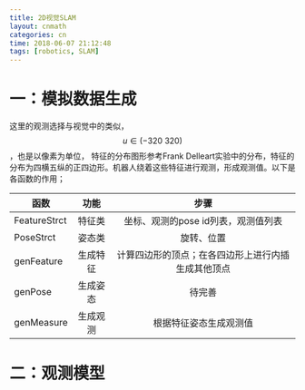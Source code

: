 ```yaml
---
title: 2D视觉SLAM
layout: cnmath
categories: cn
time: 2018-06-07 21:12:48
tags: [robotics, SLAM]
---
```


# 一：模拟数据生成
这里的观测选择与视觉中的类似，$$u\in (-320~320)$$，也是以像素为单位，
特征的分布图形参考Frank Delleart实验中的分布，特征的分布为四横五纵的正四边形。机器人绕着这些特征进行观测，形成观测值。以下是各函数的作用；


| 函数    | 功能  | 步骤 |
| ------------- |:-------------:|:-------------:|
| FeatureStrct| 特征类|坐标、观测的pose id列表，观测值列表|
| PoseStrct |姿态类|旋转、位置|
| genFeature |生成特征|计算四边形的顶点；在各四边形上进行内插生成其他顶点| 
| genPose | 生成姿态|待完善|
| genMeasure| 生成观测|根据特征姿态生成观测值|

# 二：观测模型


